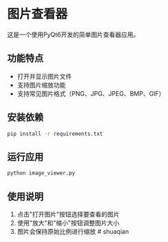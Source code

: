 # 图片查看器

这是一个使用PyQt6开发的简单图片查看器应用。

## 功能特点

- 打开并显示图片文件
- 支持图片缩放功能
- 支持常见图片格式（PNG、JPG、JPEG、BMP、GIF）

## 安装依赖

```bash
pip install -r requirements.txt
```

## 运行应用

```bash
python image_viewer.py
```

## 使用说明

1. 点击"打开图片"按钮选择要查看的图片
2. 使用"放大"和"缩小"按钮调整图片大小
3. 图片会保持原始比例进行缩放 # shuaqian
